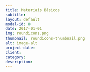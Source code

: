 ```yaml
---
title: Materiais Básicos
subtitle:
layout: default
modal-id: 8
date: 2017-01-01
img: roundicons.png
thumbnail: roundicons-thumbnail.png
alt: image-alt
project-date:
client:
category:
description:
---
```

